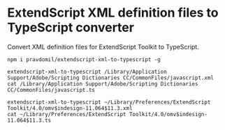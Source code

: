 # ExtendScript XML definition files to TypeScript converter 
Convert XML definition files for ExtendScript Toolkit to TypeScript.

```
npm i pravdomil/extendscript-xml-to-typescript -g

extendscript-xml-to-typescript /Library/Application Support/Adobe/Scripting Dictionaries CC/CommonFiles/javascript.xml
cat /Library/Application Support/Adobe/Scripting Dictionaries CC/CommonFiles/javascript.ts

extendscript-xml-to-typescript ~/Library/Preferences/ExtendScript Toolkit/4.0/omv$indesign-11.064$11.3.xml
cat ~/Library/Preferences/ExtendScript Toolkit/4.0/omv$indesign-11.064$11.3.ts

```
